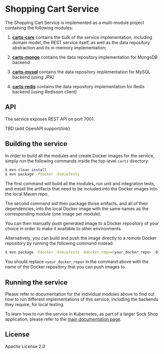 # Shopping Cart Service

The Shopping Cart Service is implemented as a multi-module project containing the following modules:

1. **[carts-core](./carts-core)** contains the bulk of the service implementation, including
domain model, the REST service itself, as well as the data repository abstraction and its 
in-memory implementation;

2. **[carts-mongo](./carts-mongo)** contains the data repository implementation for MongoDB 
backend

3. **[carts-mysql](./carts-mysql)** contains the data repository implementation for MySQL 
backend (using JPA)

4. **[carts-redis](./carts-redis)** contains the data repository implementation for Redis 
backend (using Redisson client)

## API

The service exposes REST API on port 7001. 

TBD (add OpenAPI support/link)

## Building the service

In order to build all the modules and create Docker images for the service, simply run the 
following commands inside the top-level `carts` directory:

```bash
$ mvn clean install
$ mvn package -Pdocker -DskipTests
``` 

The first command will build all the modules, run unit and integration tests, and install the
artifacts that need to be included into the Docker images into the local Maven repo.

The second command will then package those artifacts, and all of their dependencies, into
the local Docker image with the same names as the corresponding module (one image per module).

You can then manually push generated image to a Docker repository of your choice in order
to make it available to other environments.

Alternatively, you can build and push the image directly to a remote Docker repository by
running the following command instead:

```bash
$ mvn package -Pdocker -DskipTests -Ddocker.repo=<your_docker_repo> -Djib.goal=build
```

You should replace `<your_docker_repo>` in the command above with the name of the 
Docker repository that you can push images to.

## Running the service

Please refer to documentation for the individual modules above to find out how to run
different implementations of this service, including the backends they require, for local
testing.

To learn how to run the service in Kubernetes, as part of a larger Sock Shop application,
please refer to the [main documentation page](../sockshop/README.md).

## License

Apache License 2.0